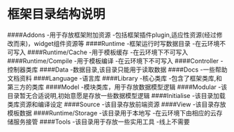 框架目录结构说明
=====
####Addons
    -用于存放框架附加资源
    -包括框架插件plugin,适应性资源(经过修改而来)，widget组件资源等
####Runtime
    -框架运行时写数据目录
    -在云环境不可写入
####Runtime/Cache
    -用于模板缓存
    -在云环境下不可写入
####Runtime/Compile
    -用于模板编译
    -在云环境下不可写入
####Controller
    -控制器类库
####Data
    -数据目录,该目录只能用于读取数据
####Docs
    -一些帮助文档资料
####Language
    -语言库
####Library
    -核心类库
    -包含了框架类库,和第三方的类库
####Model
    -模块类库，用于存放数据模型逻辑
####Modular
    -该目录暂无合适说明,初始意愿是存放一些数据模型逻辑
####Initialise
    -该目录加载类库资源和编译设定
####Source
    -该目录存放前端资源
####View
    -该目录存放模板数据
####Runtime/Storage
    -该目录用于本地写
    -在云环境下由相应的云存储服务接管
####Tools
    -该目录用于存放一些实用工具
    -线上不需要